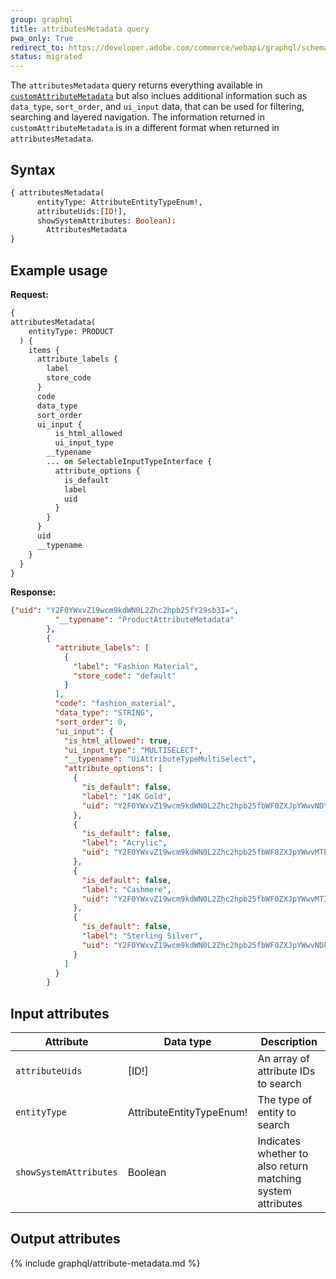 ```yaml
---
group: graphql
title: attributesMetadata query
pwa_only: True
redirect_to: https://developer.adobe.com/commerce/webapi/graphql/schema/store/queries/attributes-metadata/
status: migrated
---
```


The `attributesMetadata` query returns everything available in [`customAttributeMetadata`]({{page.baseurl}}/graphql/queries/custom-attribute-metadata.html) but also inclues additional information such as `data_type`, `sort_order`, and `ui_input` data, that can be used for filtering, searching and layered navigation. The information returned in `customAttributeMetadata` is in a different format when returned in `attributesMetadata`.

## Syntax

```graphql
{ attributesMetadata(
      entityType: AttributeEntityTypeEnum!,
      attributeUids:[ID!],
      showSystemAttributes: Boolean):
        AttributesMetadata
}
```

## Example usage

**Request:**

```graphql
{
attributesMetadata(
    entityType: PRODUCT
  ) {
    items {
      attribute_labels {
        label
        store_code
      }
      code
      data_type
      sort_order
      ui_input {
          is_html_allowed
          ui_input_type
        __typename
        ... on SelectableInputTypeInterface {
          attribute_options {
            is_default
            label
            uid
          }
        }
      }
      uid
      __typename
    }
  }
}
```

**Response:**

```json
{"uid": "Y2F0YWxvZ19wcm9kdWN0L2Zhc2hpb25fY29sb3I=",
          "__typename": "ProductAttributeMetadata"
        },
        {
          "attribute_labels": [
            {
              "label": "Fashion Material",
              "store_code": "default"
            }
          ],
          "code": "fashion_material",
          "data_type": "STRING",
          "sort_order": 0,
          "ui_input": {
            "is_html_allowed": true,
            "ui_input_type": "MULTISELECT",
            "__typename": "UiAttributeTypeMultiSelect",
            "attribute_options": [
              {
                "is_default": false,
                "label": "14K Gold",
                "uid": "Y2F0YWxvZ19wcm9kdWN0L2Zhc2hpb25fbWF0ZXJpYWwvNDY="
              },
              {
                "is_default": false,
                "label": "Acrylic",
                "uid": "Y2F0YWxvZ19wcm9kdWN0L2Zhc2hpb25fbWF0ZXJpYWwvMTE4"
              },
              {
                "is_default": false,
                "label": "Cashmere",
                "uid": "Y2F0YWxvZ19wcm9kdWN0L2Zhc2hpb25fbWF0ZXJpYWwvMTIx"
              },
              {
                "is_default": false,
                "label": "Sterling Silver",
                "uid": "Y2F0YWxvZ19wcm9kdWN0L2Zhc2hpb25fbWF0ZXJpYWwvNDk="
              }
            ]
          }
        }
```

## Input attributes

Attribute | Data type | Description
--- | --- | ---
`attributeUids` | [ID!] | An array of attribute IDs to search
`entityType` | AttributeEntityTypeEnum! | The type of entity to search
`showSystemAttributes` | Boolean | Indicates whether to also return matching system attributes

## Output attributes

{% include graphql/attribute-metadata.md %}
